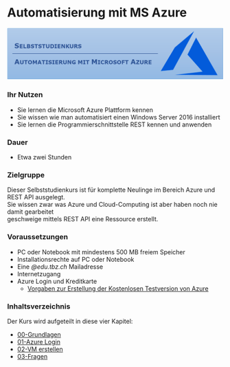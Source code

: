 # Automatisierung mit MS Azure

![Logo Selbststudienkurs](Bilder/VA_GitHub_Logo.png)


### **Ihr Nutzen**

- Sie lernen die Microsoft Azure Plattform kennen
- Sie wissen wie man automatisiert einen Windows Server 2016 installiert
- Sie lernen die Programmierschnittstelle REST kennen und anwenden

### **Dauer**

- Etwa zwei Stunden

### **Zielgruppe**

Dieser Selbststudienkurs ist für komplette Neulinge im Bereich Azure und REST API ausgelegt.<br>
Sie wissen zwar was Azure und Cloud-Computing ist aber haben noch nie damit gearbeitet <br>geschweige mittels REST API eine Ressource erstellt.

### **Voraussetzungen**

- PC oder Notebook mit mindestens 500 MB freiem Speicher
- Installationsrechte auf PC oder Notebook
- Eine *@edu.tbz.ch* Mailadresse
- Internetzugang
- Azure Login und Kreditkarte
  - [Vorgaben zur Erstellung der Kostenlosen Testversion von Azure](https://azure.microsoft.com/de-de/free/search/?&ef_id=CjwKCAiAzanuBRAZEiwA5yf4ulbx9kqfcVaJ9vkpLA03guKpPedDCSNdF8f9jxGkmtBfx6doYV8QcBoCSIMQAvD_BwE:G:s&OCID=AID2000121_SEM_vSRrxmCi&MarinID=vSRrxmCi_324545487768_%2Bazure%20%2Btestversion_b_c__61873088805_kwd-344628111788&lnkd=Google_Azure_Brand&dclid=CNzLtsDs5OUCFRfJdwodMyUFlw)

### **Inhaltsverzeichnis**
Der Kurs wird aufgeteilt in diese vier Kapitel:

- [00-Grundlagen](00-Grundlagen/)
- [01-Azure Login](01-Azure%20Login/)
- [02-VM erstellen](02-VM%20erstellen/)
- [03-Fragen](03-Fragen/)